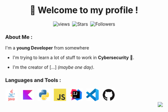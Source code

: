 <div align="center" id="header">
  <h1>👋 Welcome to my profile !</h1>
  <img src="https://komarev.com/ghpvc/?username=0Swardex&style=for-the-badge&color=000000" alt="views"/>
  <img/>
  <img src="https://img.shields.io/github/stars/0Swardex?style=for-the-badge&color=black" alt="Stars"/>
  <img/>
  <img src="https://img.shields.io/github/followers/0Swardex?style=for-the-badge&color=black" alt="Followers"/>
</div>
<div align="left" id="about-me">
  <h3>About Me :</h3>
  <p>I'm a <b>young Developer</b> from somewhere</p>
  <ul>
    <li>
      <p>I'm trying to learn a lot of stuff to work in <b>Cybersecurity</b> 🔐.</p>
    </li>
    <li>
      <p>I'm the creator of [...] <i>(maybe one day)</i>.</p>
    </li>
  </ul>
</div>
<div>
  <h3>Languages and Tools :</h3>
  <img src="https://github.com/devicons/devicon/blob/master/icons/java/java-original-wordmark.svg" title="Java" alt="Java" width="40" height="40"/>&nbsp;
  <img/>
  <img src="https://github.com/devicons/devicon/blob/master/icons/kotlin/kotlin-original.svg" title="Kotlin" alt="Kotlin" width="40" height="40"/>&nbsp;
  <img/>
  <img src="https://github.com/devicons/devicon/blob/master/icons/python/python-original.svg" title="Python" alt="Python" width="40" height="40"/>&nbsp;
  <img/>
  <img src="https://github.com/devicons/devicon/blob/master/icons/javascript/javascript-original.svg" title="JavaScript" alt="JavaScript" width="40" height="40"/>&nbsp;
  <img/>
  <img src="https://github.com/devicons/devicon/blob/master/icons/intellij/intellij-original.svg" title="IntelIJ" alt="IntelIJ" width="40" height="40"/>&nbsp;
  <img/>
  <img src="https://github.com/devicons/devicon/blob/master/icons/vscode/vscode-original.svg" title="VsCode" alt="VsCode" width="40" height="40"/>&nbsp;
  <img/>
  <img src="https://github.com/devicons/devicon/blob/master/icons/github/github-original.svg" title="Github" alt="Github" width="40" height="40"/>&nbsp;
</div>
<a href="https://discord.com/users/353093219828891648">
  <img src="https://lanyard-profile-readme.vercel.app/api/353093219828891648?" align="right"/>
</a>


